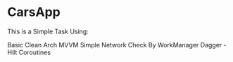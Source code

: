 # CarsApp

This is a Simple Task Using:

Basic Clean Arch
MVVM
Simple Network Check By WorkManager
Dagger - Hilt
Coroutines
